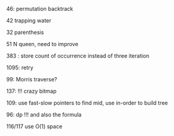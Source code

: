 46: permutation backtrack

42 trapping water

32 parenthesis

51 N queen, need to improve

383 : store count of occurrence instead of three iteration

1095: retry

99: Morris traverse? 

137: !!! crazy bitmap

109: use fast-slow pointers to find mid, use in-order to build tree

96: dp !!! and also the formula

116/117 use O(1) space
